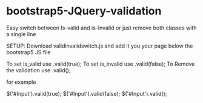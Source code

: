 # bootstrap5-JQuery-validation
Easy switch between Is-valid and is-Invalid or just remove both classes with a single line


SETUP:
Download validinvalidswitch.js and add it you your page below the bootstrap5 JS file

<script src="../js/bootstrap.bundle.min.js"></script>
<script src="../js/validinvalidswitch.js"></script>


To set is_valid use .valid(true);
To set is_invalid use .valid(false);
To Remove the validation use .valid();


for example

$('#Input').valid(true);
$('#Input').valid(false);
$('#Input').valid();
